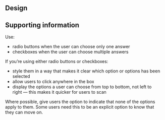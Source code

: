 <h2 id="design">Design</h2>

<h2 id="supporting-information">Supporting information</h2>
<p>Use:</p>
<ul>
    <li>radio buttons when the user can choose only one answer</li>
    <li>checkboxes when the user can choose multiple answers</li>
</ul>
<p>If you’re using either radio buttons or checkboxes:</p>
<ul>
    <li>style them in a way that makes it clear which option or options has been selected</li>
    <li>allow users to click anywhere in the box</li>
    <li>display the options a user can choose from top to bottom, not left to right — this makes it quicker for users to scan</li>
</ul>

<p>Where possible, give users the option to indicate that none of the options apply to them. Some users need this to be an explicit option to know that they can move on.</p>
